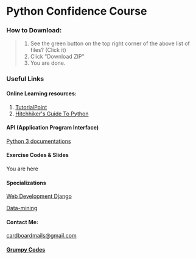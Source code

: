 # **Python Confidence Course**


### How to Download:

>1. See the green button on the top right corner of the above list of files? (Click it)  
>2. Click "Download ZIP"  
>3. You are done.     




### Useful Links

#### Online Learning resources:
1. [TutorialPoint][tutorialpoint]
2. [Hitchhiker's Guide To Python][hitchhiker]



#### API (Application Program Interface)  
[Python 3 documentations][pydocs]  

  
#### Exercise Codes & Slides
You are here  

#### Specializations

[Web Development Django][webdev]  

[Data-mining][datamine]

#### Contact Me:
cardboardmails@gmail.com

#### [Grumpy Codes][gcodes]


  

[tutorialpoint]: https://www.tutorialspoint.com/python/index.htm
[hitchhiker]: http://python-guide-pt-br.readthedocs.io/en/latest/
[pydocs]: https://docs.python.org/3/
[webdev]: https://docs.djangoproject.com/en/1.11/intro/
[datamine]: http://guidetodatamining.com/
[gcodes]:https://tapas.io/series/Grumpy-Codes
